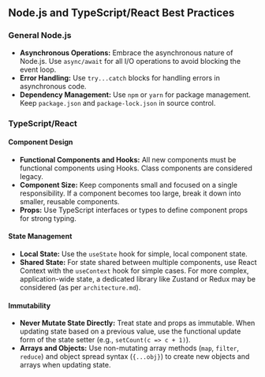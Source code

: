 ## Node.js and TypeScript/React Best Practices

### General Node.js
- **Asynchronous Operations:** Embrace the asynchronous nature of Node.js. Use `async/await` for all I/O operations to avoid blocking the event loop.
- **Error Handling:** Use `try...catch` blocks for handling errors in asynchronous code.
- **Dependency Management:** Use `npm` or `yarn` for package management. Keep `package.json` and `package-lock.json` in source control.

### TypeScript/React

#### Component Design
- **Functional Components and Hooks:** All new components must be functional components using Hooks. Class components are considered legacy.
- **Component Size:** Keep components small and focused on a single responsibility. If a component becomes too large, break it down into smaller, reusable components.
- **Props:** Use TypeScript interfaces or types to define component props for strong typing.

#### State Management
- **Local State:** Use the `useState` hook for simple, local component state.
- **Shared State:** For state shared between multiple components, use React Context with the `useContext` hook for simple cases. For more complex, application-wide state, a dedicated library like Zustand or Redux may be considered (as per `architecture.md`).

#### Immutability
- **Never Mutate State Directly:** Treat state and props as immutable. When updating state based on a previous value, use the functional update form of the state setter (e.g., `setCount(c => c + 1)`).
- **Arrays and Objects:** Use non-mutating array methods (`map`, `filter`, `reduce`) and object spread syntax (`{...obj}`) to create new objects and arrays when updating state.
